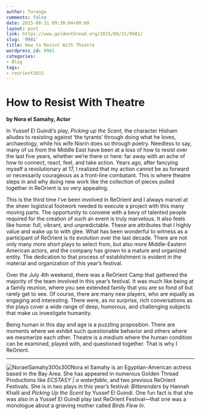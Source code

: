 ```yaml
---
author: Torange
comments: false
date: 2015-08-31 09:30:04+00:00
layout: post
link: https://www.goldenthread.org/2015/08/31/9981/
slug: '9981'
title: How to Resist With Theatre
wordpress_id: 9981
categories:
- Blog
tags:
- reorient2015
---
```


# **How to Resist With Theatre**


**by Nora el Samahy, Actor**

In Yussef El Guindi’s play, _Picking up the Scent_, the character Hisham alludes to resisting against ‘the tyrants’ through doing what he loves, archaeology, while his wife Nisrin does so through poetry. Needless to say, many of us from the Middle East have been at a loss of how to resist over the last five years, whether we’re there or here: far away with an ache of how to connect, react, feel, and take action. Years ago, after fancying myself a revolutionary at 17, I realized that my action cannot be as forward or necessarily courageous as a front-line combatant. This is where theatre steps in and why doing new work like the collection of pieces pulled together in ReOrient is so very appealing.   
<!-- more -->
This is the third time I’ve been involved in ReOrient and I always marvel at the sheer logistical footwork needed to execute a project with this many moving parts. The opportunity to convene with a bevy of talented people required for the creation of such an event is truly marvelous. It also feels like home: full, vibrant, and unpredictable. These are attributes that I highly value and wake up to with glee. What has been wonderful to witness as a participant of ReOrient is its evolution over the last decade. There are not only many more short plays to select from, but also more Middle-Eastern American actors, and the company has grown to a mature and organized entity. The dedication to that process of establishment is evident in the material and organization of this year’s festival.

Over the July 4th weekend, there was a ReOrient Camp that gathered the majority of the team involved in this year’s festival. It was much like being at a family reunion, where you see extended family that you are so fond of but rarely get to see. Of course, there are many new players, who are equally as engaging and interesting. There were, as no surprise, rich conversations as the plays cover a wide range of deep, humorous, and challenging subjects that make us investigate humanity. 

Being human in this day and age is a puzzling proposition. There are moments where we exhibit such questionable behavior and others where we mesmerize each other. Theatre is a medium where the human condition can be examined, played with, and questioned together. That is why I ReOrient. 
 


* * *



![NoraelSamahy300x300](https://www.goldenthread.org/wp-content/uploads/2015/08/NoraelSamahy300x300-150x150.jpg)Nora el Samahy is an Egyptian-American actress based in the Bay Area. She has appeared in numerous Golden Thread Productions like _ECSTASY | a waterfable_, and two previous ReOrient Festivals. She is in two plays in this year’s festival: _Bitterenders_ by Hannah Khalil and _Picking Up the Scent_ by Yussef El Guindi. One fun fact is that she was also in a Yussef El Guindi play last ReOrient Festival—that one was a monologue about a grieving mother called _Birds Flew In_.
